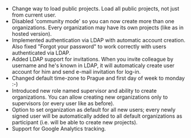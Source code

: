 * Change way to load public projects. Load all public projects, not just from current user.
* Disabled 'community mode' so you can now create more than one organizations. Every organization may have its own projects (like as in hosted version).
* Implemented authentication via LDAP with automatic account creation. Also fixed "Forgot your password" to work correctly with users authenticated via LDAP.
* Added LDAP support for invitations. When you invite colleague by username and he's known in LDAP, it will automaticaly create user account for him and send e-mail invitation for log-in.
* Changed default time-zone to Prague and first day of week to monday :-)
* Introduced new role named supervisor and ability to create organizations. You can allow creating new organizations only to supervisors (or every user like as before).
* Option to set organization as default for all new users; every newly signed user will be automatically added to all default organizations as participant (i.e. will be able to create new projects).
* Support for Google Analytics tracking.
